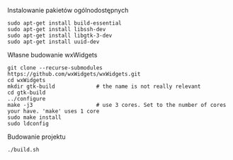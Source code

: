 Instalowanie pakietów ogólnodostępnych
```
sudo apt-get install build-essential
sudo apt-get install libssh-dev
sudo apt-get install libgtk-3-dev
sudo apt-get install uuid-dev
```

Własne budowanie wxWidgets
```
git clone --recurse-submodules https://github.com/wxWidgets/wxWidgets.git
cd wxWidgets   
mkdir gtk-build             # the name is not really relevant
cd gtk-build
../configure
make -j3                    # use 3 cores. Set to the number of cores your have. 'make' uses 1 core
sudo make install
sudo ldconfig
```

Budowanie projektu
```
./build.sh
```
